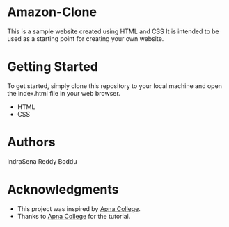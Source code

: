 # Amazon-Clone
This is a sample website created using HTML and CSS It is intended to be used as a starting point for creating your own website.

# Getting Started
To get started, simply clone this repository to your local machine and open the index.html file in your web browser.
- HTML
- CSS
# Authors
IndraSena Reddy Boddu
# Acknowledgments
- This project was inspired by [Apna College](https://youtu.be/nGhKIC_7Mkk?si=xA-_dkEONBHFCtfG).
- Thanks to [Apna College](https://youtu.be/nGhKIC_7Mkk?si=xA-_dkEONBHFCtfG) for the tutorial.
